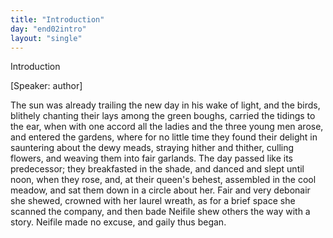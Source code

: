 ```yaml
---
title: "Introduction"
day: "end02intro"
layout: "single"
---
```

<html>
 <head>
 </head>
 <body>
  <div id="d02intro" type="introduction" who="author">
   <head>
    Introduction
   </head>
   <p>
    [Speaker: author]
   </p>
   <p>
    <milestone id="p02980002"/>
    <!--(sc)-->
    The
    <!--(/sc)-->
    sun was already trailing the new day in his
      wake of light,
 and the birds, blithely chanting their lays among the green boughs,
 carried the tidings to the ear, when with one accord all the ladies and
 the three young men arose, and entered the gardens, where for no
 little time they found their delight in sauntering about the dewy
 meads, straying hither and thither, culling flowers, and weaving them
      into fair garlands.
    <milestone id="p02980003"/>
    The day passed like its predecessor;
      they breakfasted
 in the shade, and danced and slept until noon, when they rose,
 and, at their queen's behest, assembled in the cool meadow, and sat
      them down in a circle about her.
    <milestone id="p02980004"/>
    Fair and very debonair she shewed,
 crowned with her laurel wreath, as for a brief space she scanned the
 company, and then bade Neifile shew others the way with a story.
 Neifile made no excuse, and gaily thus began.
   </p>
  </div>
 </body>
</html>